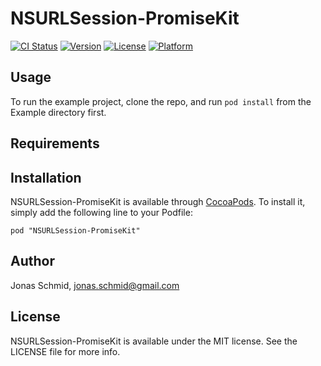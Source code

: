 # NSURLSession-PromiseKit

[![CI Status](http://img.shields.io/travis/jschmid/NSURLSession-PromiseKit.svg?style=flat)](https://travis-ci.org/jschmid/NSURLSession-PromiseKit)
[![Version](https://img.shields.io/cocoapods/v/NSURLSession-PromiseKit.svg?style=flat)](http://cocoadocs.org/docsets/NSURLSession-PromiseKit)
[![License](https://img.shields.io/cocoapods/l/NSURLSession-PromiseKit.svg?style=flat)](http://cocoadocs.org/docsets/NSURLSession-PromiseKit)
[![Platform](https://img.shields.io/cocoapods/p/NSURLSession-PromiseKit.svg?style=flat)](http://cocoadocs.org/docsets/NSURLSession-PromiseKit)

## Usage

To run the example project, clone the repo, and run `pod install` from the Example directory first.

## Requirements

## Installation

NSURLSession-PromiseKit is available through [CocoaPods](http://cocoapods.org). To install
it, simply add the following line to your Podfile:

    pod "NSURLSession-PromiseKit"

## Author

Jonas Schmid, jonas.schmid@gmail.com

## License

NSURLSession-PromiseKit is available under the MIT license. See the LICENSE file for more info.

